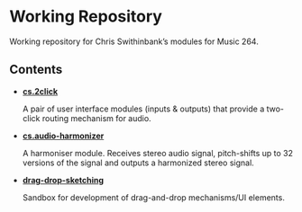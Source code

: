 # Working Repository
Working repository for Chris Swithinbank’s modules for Music 264.

## Contents
* **[cs.2click](cs.2click)**

	A pair of user interface modules (inputs & outputs) that provide a two-click routing mechanism for audio.
* **[cs.audio-harmonizer](cs.audio-harmonizer)**

	A harmoniser module. Receives stereo audio signal, pitch-shifts up to 32 versions of the signal and outputs a harmonized stereo signal.
* **[drag-drop-sketching](drag-drop-sketching)**

	Sandbox for development of drag-and-drop mechanisms/UI elements.
